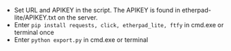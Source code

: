 * Set URL and APIKEY in the script. The APIKEY is found in etherpad-lite/APIKEY.txt on the server.
* Enter `pip install requests, click, etherpad_lite, ftfy` in cmd.exe or terminal once
* Enter `python export.py` in cmd.exe or terminal
